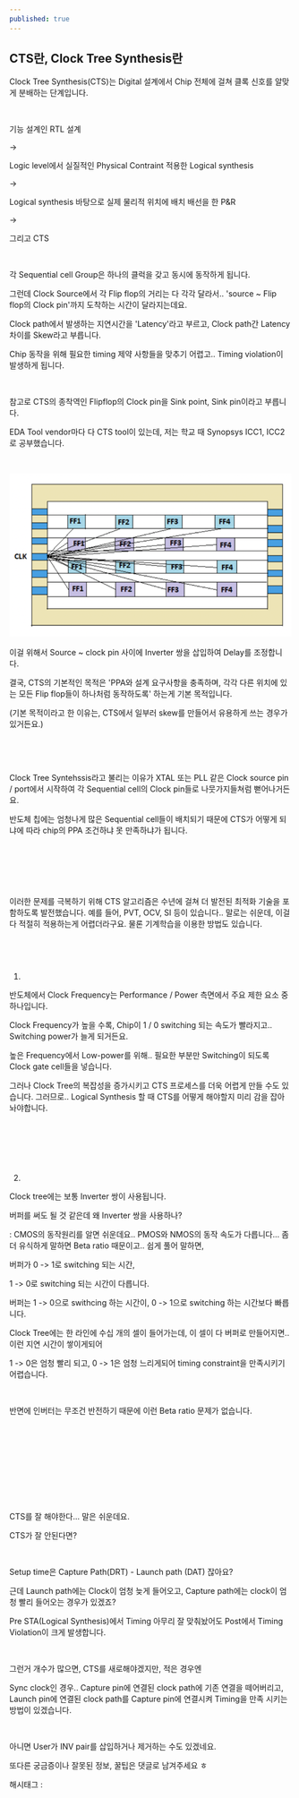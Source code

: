 ```yaml
---
published: true
---
```

## CTS란, Clock Tree Synthesis란

Clock Tree Synthesis(CTS)는 Digital 설계에서 Chip 전체에 걸쳐 클록 신호를 알맞게 분배하는 단계입니다.

​

기능 설계인 RTL 설계

->

Logic level에서 실질적인 Physical Contraint 적용한 Logical synthesis

->

Logical synthesis 바탕으로 실제 물리적 위치에 배치 배선을 한 P&R

->

그리고 CTS

​

각 Sequential cell Group은 하나의 클럭을 갖고 동시에 동작하게 됩니다.

그런데  Clock Source에서 각 Flip flop의 거리는 다 각각 달라서.. 'source ~ Flip flop의 Clock pin'까지 도착하는 시간이 달라지는데요. 

Clock path에서 발생하는 지연시간을 'Latency'라고 부르고, Clock path간 Latency 차이를 Skew라고 부릅니다.

Chip 동작을 위해 필요한 timing 제약 사항들을 맞추기 어렵고.. Timing violation이 발생하게 됩니다.

​

참고로 CTS의 종착역인 Flipflop의 Clock pin을 Sink point, Sink pin이라고 부릅니다.

 

EDA Tool vendor마다 다 CTS tool이 있는데, 저는 학교 때 Synopsys ICC1, ICC2로 공부했습니다.

​

![0](/assets/img/223006131343/0.png)

이걸 위해서 Source ~ clock pin 사이에 Inverter 쌍을 삽입하여 Delay를 조정합니다.

결국, CTS의 기본적인 목적은  'PPA와 설계 요구사항을 충족하며, 각각 다른 위치에 있는 모든 Flip flop들이 하나처럼 동작하도록' 하는게 기본 목적입니다.

(기본 목적이라고 한 이유는, CTS에서 일부러 skew를 만들어서 유용하게 쓰는 경우가 있거든요.)

​

​

Clock Tree Syntehssis라고 불리는 이유가 XTAL 또는 PLL 같은 Clock source pin / port에서 시작하여 각 Sequential cell의 Clock pin들로 나뭇가지들쳐럼 뻗어나거든요.

반도체 칩에는 엄청나게 많은 Sequential cell들이 배치되기 때문에 CTS가 어떻게 되냐에 따라 chip의 PPA 조건하냐 못 만족하냐가 됩니다.

​

​

​

이러한 문제를 극복하기 위해 CTS 알고리즘은 수년에 걸쳐 더 발전된 최적화 기술을 포함하도록 발전했습니다. 예를 들어, PVT, OCV, SI 등이 있습니다.. 말로는 쉬운데, 이걸 다 적절히 적용하는게 어렵더라구요. 물론 기계학습을 이용한 방법도 있습니다.

​

​

1.

반도체에서 Clock Frequency는 Performance / Power 측면에서 주요 제한 요소 중 하나입니다.

Clock Frequency가 높을 수록, Chip이 1 / 0 switching 되는 속도가 빨라지고.. Switching power가 늘게 되거든요.

높은 Frequency에서 Low-power를 위해.. 필요한 부분만 Switching이 되도록 Clock gate cell들을 넣습니다.

그러나 Clock Tree의 복잡성을 증가시키고 CTS 프로세스를 더욱 어렵게 만들 수도 있습니다. 그러므로.. Logical Synthesis 할 때 CTS를 어떻게 해야할지 미리 감을 잡아놔야합니다.

​

​

​

2.

Clock tree에는 보통 Inverter 쌍이 사용됩니다.

버퍼를 써도 될 것 같은데 왜 Inverter 쌍을 사용하나?

: CMOS의 동작원리를 알면 쉬운데요.. PMOS와 NMOS의 동작 속도가 다릅니다... 좀 더 유식하게 말하면 Beta ratio 때문이고.. 쉽게 풀어 말하면,

버퍼가 0 -> 1로 switching 되는 시간,

1 -> 0로 switching 되는 시간이 다릅니다.

버퍼는 1 -> 0으로 swithcing 하는 시간이, 0 -> 1으로 switching 하는 시간보다 빠릅니다.

Clock Tree에는 한 라인에 수십 개의 셀이 들어가는데, 이 셀이 다 버퍼로 만들어지면.. 이런 지연 시간이 쌓이게되어

1 -> 0은 엄청 빨리 되고, 0 -> 1은 엄청 느리게되어 timing constraint을 만족시키기 어렵습니다.

​

반면에 인버터는 무조건 반전하기 때문에 이런 Beta ratio 문제가 없습니다.

​

​

​

​

​

CTS를 잘 해야한다... 말은 쉬운데요.

CTS가 잘 안된다면?

​

Setup time은 Capture Path(DRT) - Launch path (DAT) 잖아요?

근데 Launch path에는 Clock이 엄청 늦게 들어오고, Capture path에는 clock이 엄청 빨리 들어오는 경우가 있겠죠?

Pre STA(Logical Synthesis)에서 Timing 아무리 잘 맞춰놨어도 Post에서 Timing Violation이 크게 발생합니다.

​

그런거 개수가 많으면, CTS를 새로해야겠지만, 적은 경우엔

Sync clock인 경우.. Capture pin에 연결된 clock path에 기존 연결을 떼어버리고, Launch pin에 연결된 clock path를 Capture pin에 연결시켜 Timing을 만족 시키는 방법이 있겠습니다.

​

아니면 User가 INV pair를 삽입하거나 제거하는 수도 있겠네요.

또다른 궁금증이나 잘못된 정보, 꿀팁은 댓글로 남겨주세요 ㅎ

 해시태그 : 